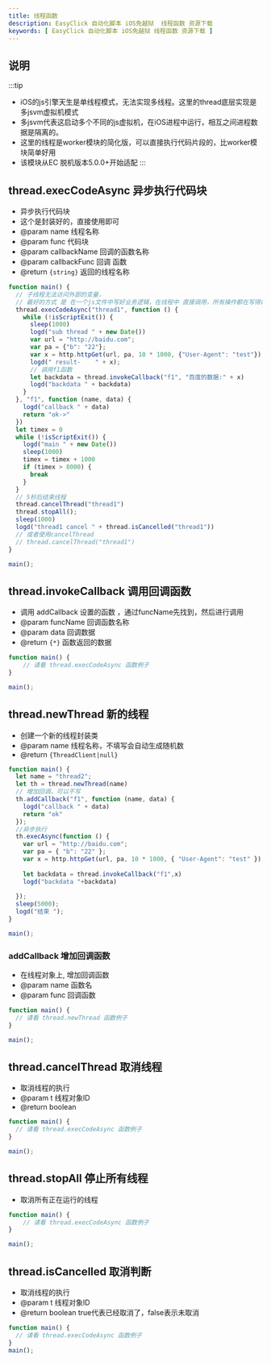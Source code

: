 ```yaml
---
title: 线程函数
description: EasyClick 自动化脚本 iOS免越狱  线程函数 资源下载
keywords: [ EasyClick 自动化脚本 iOS免越狱 线程函数 资源下载 ]
---
```


## 说明
:::tip
  - iOS的js引擎天生是单线程模式，无法实现多线程。这里的thread底层实现是多jsvm虚拟机模式
  - 多jsvm代表这启动多个不同的js虚拟机，在iOS进程中运行，相互之间进程数据是隔离的。
  - 这里的线程是worker模块的简化版，可以直接执行代码片段的，比worker模块简单好用
  - 该模块从EC 脱机版本5.0.0+开始适配
:::



## thread.execCodeAsync 异步执行代码块

* 异步执行代码块
* 这个是封装好的，直接使用即可
* @param name 线程名称
* @param func 代码块
* @param callbackName 回调的函数名称
* @param callbackFunc 回调 函数
* @return `{string}` 返回的线程名称

```javascript showLineNumbers
function main() {
  // 子线程无法访问外部的变量，
  // 最好的方式 是 在一个js文件中写好业务逻辑，在线程中 直接调用，所有操作都在写得好的js文件中完成
  thread.execCodeAsync("thread1", function () {
    while (!isScriptExit()) {
      sleep(1000)
      logd("sub thread " + new Date())
      var url = "http://baidu.com";
      var pa = {"b": "22"};
      var x = http.httpGet(url, pa, 10 * 1000, {"User-Agent": "test"});
      logd(" result-    " + x);
      // 调用f1函数
      let backdata = thread.invokeCallback("f1", "百度的数据:" + x)
      logd("backdata " + backdata)
    }
  }, "f1", function (name, data) {
    logd("callback " + data)
    return "ok->"
  })
  let timex = 0
  while (!isScriptExit()) {
    logd("main " + new Date())
    sleep(1000)
    timex = timex + 1000
    if (timex > 8000) {
      break
    }
  }
  // 5秒后结束线程
  thread.cancelThread("thread1")
  thread.stopAll();
  sleep(1000)
  logd("thread1 cancel " + thread.isCancelled("thread1"))
  // 或者使用cancelThread
  // thread.cancelThread("thread1")
}

main();
```






## thread.invokeCallback 调用回调函数

* 调用 addCallback 设置的函数 ，通过funcName先找到，然后进行调用
* @param funcName 回调函数名称
* @param data 回调数据
* @return `{*}` 函数返回的数据

```javascript showLineNumbers
function main() {
    // 请看 thread.execCodeAsync 函数例子
}

main();
```


## thread.newThread 新的线程

* 创建一个新的线程封装类
* @param name 线程名称，不填写会自动生成随机数
* @return `{ThreadClient|null}`

```javascript showLineNumbers
function main() {
  let name = "thread2";
  let th = thread.newThread(name)
  // 增加回调，可以不写
  th.addCallback("f1", function (name, data) {
    logd("callback " + data)
    return "ok"
  });
  //异步执行
  th.execAsync(function () {
    var url = "http://baidu.com";
    var pa = { "b": "22" };
    var x = http.httpGet(url, pa, 10 * 1000, { "User-Agent": "test" });
    
    let backdata = thread.invokeCallback("f1",x)
    logd("backdata "+backdata)
    
  });
  sleep(5000);
  logd("结束 ");
}

main();
```
### addCallback 增加回调函数
- 在线程对象上, 增加回调函数
- @param name 函数名
- @param func 回调函数
```javascript showLineNumbers
function main() {
  // 请看 thread.newThread 函数例子
}

main();
```

## thread.cancelThread 取消线程

* 取消线程的执行
* @param t 线程对象ID
* @return boolean

```javascript showLineNumbers
function main() {
  // 请看 thread.execCodeAsync 函数例子
}

main();
```
## thread.stopAll 停止所有线程

* 取消所有正在运行的线程

```javascript showLineNumbers
function main() {
    // 请看 thread.execCodeAsync 函数例子
}

main();
```
## thread.isCancelled 取消判断

* 取消线程的执行
* @param t 线程对象ID
* @return boolean true代表已经取消了，false表示未取消

```javascript showLineNumbers
function main() {
  // 请看 thread.execCodeAsync 函数例子
}
main();
```
